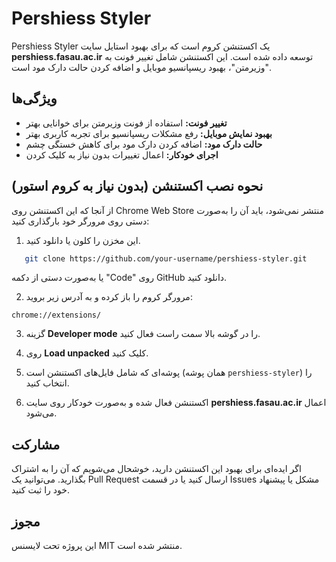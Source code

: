 # Pershiess Styler

Pershiess Styler یک اکستنشن کروم است که برای بهبود استایل سایت **pershiess.fasau.ac.ir** توسعه داده شده است. این اکستنشن شامل تغییر فونت به "وزیرمتن"، بهبود ریسپانسیو موبایل و اضافه کردن حالت دارک مود است.

## ویژگی‌ها
- **تغییر فونت:** استفاده از فونت وزیرمتن برای خوانایی بهتر
- **بهبود نمایش موبایل:** رفع مشکلات ریسپانسیو برای تجربه کاربری بهتر
- **حالت دارک مود:** اضافه کردن دارک مود برای کاهش خستگی چشم
- **اجرای خودکار:** اعمال تغییرات بدون نیاز به کلیک کردن

## نحوه نصب اکستنشن (بدون نیاز به کروم استور)

از آنجا که این اکستنشن روی Chrome Web Store منتشر نمی‌شود، باید آن را به‌صورت دستی روی مرورگر خود بارگذاری کنید:

1. این مخزن را کلون یا دانلود کنید.
```bash
   git clone https://github.com/your-username/pershiess-styler.git
```
یا به‌صورت دستی از دکمه "Code" روی GitHub دانلود کنید.

2. مرورگر کروم را باز کرده و به آدرس زیر بروید:
```
chrome://extensions/
```

3. گزینه **Developer mode** را در گوشه بالا سمت راست فعال کنید.

4. روی **Load unpacked** کلیک کنید.

5. پوشه‌ای که شامل فایل‌های اکستنشن است (همان پوشه `pershiess-styler`) را انتخاب کنید.

6. اکستنشن فعال شده و به‌صورت خودکار روی سایت **pershiess.fasau.ac.ir** اعمال می‌شود.

## مشارکت
اگر ایده‌ای برای بهبود این اکستنشن دارید، خوشحال می‌شویم که آن را به اشتراک بگذارید. می‌توانید یک Pull Request ارسال کنید یا در قسمت Issues مشکل یا پیشنهاد خود را ثبت کنید.

## مجوز
این پروژه تحت لایسنس MIT منتشر شده است.

